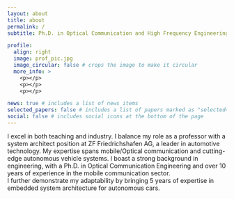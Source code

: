 ```yaml
---
layout: about
title: about
permalink: /
subtitle: Ph.D. in Optical Communication and High Frequency Engineering

profile:
  align: right
  image: prof_pic.jpg
  image_circular: false # crops the image to make it circular
  more_info: >
    <p></p>
    <p></p>
    <p></p>

news: true # includes a list of news items
selected_papers: false # includes a list of papers marked as "selected={true}"
social: false # includes social icons at the bottom of the page
---
```


I excel in both teaching and industry. I balance my role as a professor with a system architect position at ZF Friedrichshafen AG, a leader in automotive technology. My expertise spans mobile/Optical communication and cutting-edge autonomous vehicle systems. 
I boast a strong background in engineering, with a Ph.D. in Optical Communication Engineering and over 10 years of experience in the mobile communication sector.  
I further demonstrate my adaptability by bringing 5 years of expertise in embedded system architecture for autonomous cars.

